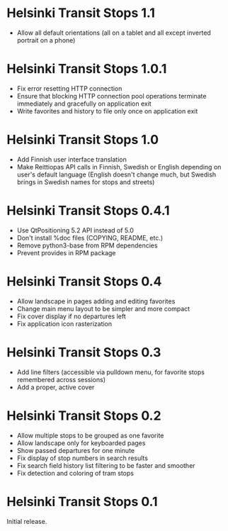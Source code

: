 Helsinki Transit Stops 1.1
==========================

* Allow all default orientations (all on a tablet and all except
  inverted portrait on a phone)

Helsinki Transit Stops 1.0.1
============================

* Fix error resetting HTTP connection
* Ensure that blocking HTTP connection pool operations terminate
  immediately and gracefully on application exit
* Write favorites and history to file only once on application exit

Helsinki Transit Stops 1.0
==========================

* Add Finnish user interface translation
* Make Reittiopas API calls in Finnish, Swedish or English
  depending on user's default language (English doesn't change much,
  but Swedish brings in Swedish names for stops and streets)

Helsinki Transit Stops 0.4.1
============================

* Use QtPositioning 5.2 API instead of 5.0
* Don't install %doc files (COPYING, README, etc.)
* Remove python3-base from RPM dependencies
* Prevent provides in RPM package

Helsinki Transit Stops 0.4
==========================

* Allow landscape in pages adding and editing favorites
* Change main menu layout to be simpler and more compact
* Fix cover display if no departures left
* Fix application icon rasterization

Helsinki Transit Stops 0.3
==========================

* Add line filters (accessible via pulldown menu, for favorite
  stops remembered across sessions)
* Add a proper, active cover

Helsinki Transit Stops 0.2
==========================

* Allow multiple stops to be grouped as one favorite
* Allow landscape only for keyboarded pages
* Show passed departures for one minute
* Fix display of stop numbers in search results
* Fix search field history list filtering to be faster and smoother
* Fix detection and coloring of tram stops

Helsinki Transit Stops 0.1
==========================

Initial release.
